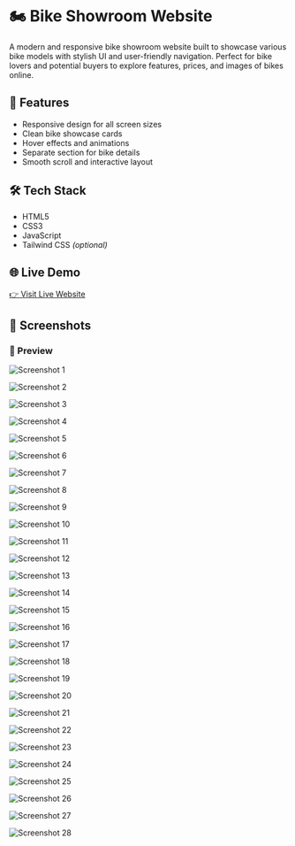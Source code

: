 # 🏍️ Bike Showroom Website

A modern and responsive bike showroom website built to showcase various bike models with stylish UI and user-friendly navigation. Perfect for bike lovers and potential buyers to explore features, prices, and images of bikes online.

## 🚀 Features

- Responsive design for all screen sizes  
- Clean bike showcase cards  
- Hover effects and animations  
- Separate section for bike details  
- Smooth scroll and interactive layout  

## 🛠️ Tech Stack

- HTML5  
- CSS3  
- JavaScript  
- Tailwind CSS *(optional)*

## 🌐 Live Demo

[👉 Visit Live Website](https://nash-09.github.io/Bike-Showroom-Website/)  

## 📸 Screenshots

### 🚀 Preview

![Screenshot 1](https://github.com/nash-09/Bike-Showroom-Website/blob/main/Screenshots/1.png)

![Screenshot 2](https://github.com/nash-09/Bike-Showroom-Website/blob/main/Screenshots/2.png)

![Screenshot 3](https://github.com/nash-09/Bike-Showroom-Website/blob/main/Screenshots/3.png)

![Screenshot 4](https://github.com/nash-09/Bike-Showroom-Website/blob/main/Screenshots/4.png)

![Screenshot 5](https://github.com/nash-09/Bike-Showroom-Website/blob/main/Screenshots/2.png)

![Screenshot 6](https://github.com/nash-09/Bike-Showroom-Website/blob/main/Screenshots/6.png)

![Screenshot 7](https://github.com/nash-09/Bike-Showroom-Website/blob/main/Screenshots/7.png)

![Screenshot 8](https://github.com/nash-09/Bike-Showroom-Website/blob/main/Screenshots/8.png)

![Screenshot 9](https://github.com/nash-09/Bike-Showroom-Website/blob/main/Screenshots/9.png)

![Screenshot 10](https://github.com/nash-09/Bike-Showroom-Website/blob/main/Screenshots/10.png)

![Screenshot 11](https://github.com/nash-09/Bike-Showroom-Website/blob/main/Screenshots/11.png)

![Screenshot 12](https://github.com/nash-09/Bike-Showroom-Website/blob/main/Screenshots/12.png)

![Screenshot 13](https://github.com/nash-09/Bike-Showroom-Website/blob/main/Screenshots/13.png)

![Screenshot 14](https://github.com/nash-09/Bike-Showroom-Website/blob/main/Screenshots/14.png)

![Screenshot 15](https://github.com/nash-09/Bike-Showroom-Website/blob/main/Screenshots/15.png)

![Screenshot 16](https://github.com/nash-09/Bike-Showroom-Website/blob/main/Screenshots/16.png)

![Screenshot 17](https://github.com/nash-09/Bike-Showroom-Website/blob/main/Screenshots/17.png)

![Screenshot 18](https://github.com/nash-09/Bike-Showroom-Website/blob/main/Screenshots/18.png)

![Screenshot 19](https://github.com/nash-09/Bike-Showroom-Website/blob/main/Screenshots/19.png)

![Screenshot 20](https://github.com/nash-09/Bike-Showroom-Website/blob/main/Screenshots/20.png)

![Screenshot 21](https://github.com/nash-09/Bike-Showroom-Website/blob/main/Screenshots/21.png)

![Screenshot 22](https://github.com/nash-09/Bike-Showroom-Website/blob/main/Screenshots/22.png)

![Screenshot 23](https://github.com/nash-09/Bike-Showroom-Website/blob/main/Screenshots/23.png)

![Screenshot 24](https://github.com/nash-09/Bike-Showroom-Website/blob/main/Screenshots/24.png)

![Screenshot 25](https://github.com/nash-09/Bike-Showroom-Website/blob/main/Screenshots/25.png)

![Screenshot 26](https://github.com/nash-09/Bike-Showroom-Website/blob/main/Screenshots/26.png)

![Screenshot 27](https://github.com/nash-09/Bike-Showroom-Website/blob/main/Screenshots/27.png)

![Screenshot 28](https://github.com/nash-09/Bike-Showroom-Website/blob/main/Screenshots/28.png)
